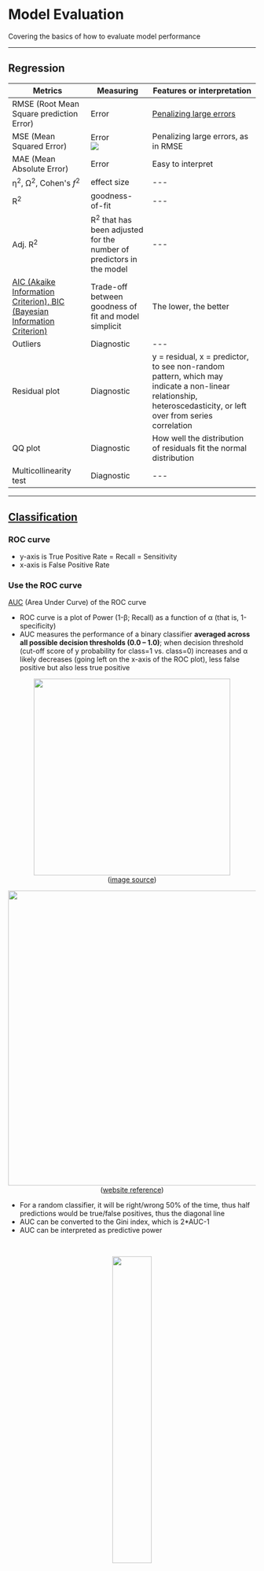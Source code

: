 # Model Evaluation
Covering the basics of how to evaluate model performance

<hr> 

## Regression

Metrics | Measuring | Features or interpretation
--- | --- | ---
RMSE (Root Mean Square prediction Error) | Error | <a href="https://medium.com/human-in-a-machine-world/mae-and-rmse-which-metric-is-better-e60ac3bde13d">Penalizing large errors</a>
MSE (Mean Squared Error) | Error<br/><img src="./images/MSE_formula.png"> | Penalizing large errors, as in RMSE
MAE (Mean Absolute Error) | Error | Easy to interpret
η<sup>2</sup>, Ω<sup>2</sup>, Cohen's *f*<sup>2</sup> | effect size | ---
R<sup>2</sup> | goodness-of-fit | ---
Adj. R<sup>2</sup> | R<sup>2</sup> that has been adjusted for the number of predictors in the model | ---
<a href="https://methodology.psu.edu/AIC-vs-BIC">AIC (Akaike Information Criterion), BIC (Bayesian Information Criterion)</a>  | Trade-off between goodness of fit and model simplicit | The lower, the better
Outliers | Diagnostic | ---
Residual plot | Diagnostic | y = residual, x = predictor, to see non-random pattern, which may indicate a non-linear relationship, heteroscedasticity, or left over from series correlation
QQ plot | Diagnostic | How well the distribution of residuals fit the normal distribution
Multicollinearity test | Diagnostic	| ---

<hr>

## <a href="https://stats.stackexchange.com/questions/34193/how-to-choose-an-error-metric-when-evaluating-a-classifier">Classification</a>

### ROC curve

- y-axis is True Positive Rate = Recall = Sensitivity
- x-axis is False Positive Rate

### Use the ROC curve

<a href="http://www.dataschool.io/roc-curves-and-auc-explained/">AUC</a> (Area Under Curve) of the ROC curve

- ROC curve is a plot of Power (1-β; Recall) as a function of α (that is, 1-specificity)
- AUC measures the performance of a binary classifier **averaged across all possible decision thresholds (0.0 – 1.0)**; when decision threshold (cut-off score of y probability for class=1 vs. class=0) increases and α likely decreases  (going left on the x-axis of the ROC plot), less false positive but also less true positive

<p align="center"><img src="./images/decision_threshold.png" width="400px"><br/>(<a href="https://towardsdatascience.com/fine-tuning-a-classifier-in-scikit-learn-66e048c21e65">image source</a>)</p>
<p align="center"><img src="./images/decision_threshold_ROC.gif" width="600px"><br/>(<a href="http://arogozhnikov.github.io/2015/10/05/roc-curve.html">website reference</a>)</p>

- For a random classifier, it will be right/wrong 50% of the time, thus half predictions would be true/false positives, thus the diagonal line
- AUC can be converted to the Gini index, which is 2\*AUC-1
- AUC can be interpreted as predictive power

<br>
<p align="center"><img src="./images/roccomp.jpg" width="40%" /><br/>(<a href="http://gim.unmc.edu/dxtests/roc3.htm">image source</a>)</p>
  
<p align="center"><img src="./images/prob_distribution_and_ROC.gif" width="600px"><br/>Ideally, the performance of a ML classification algorithm would improve over time via training, resulting in a cleaner separation of the y probability distributions of True Positive vs. True Negative, given X's</p>

<hr>

## <a href="https://www.quora.com/What-is-Precision-Recall-PR-curve">Precision-recall curve</a>
  
Axis | direction on the confusion matrix | meaning
--- | --- | ---
Y-axis (precision) | going vertical | higher values mean lower false discovery rate (FDR)
X-axis (recall) | going horizontal | higher values mean lower false negative rate (Type II error)

<br>
<p align="center"><img src="./images/precision_recall_curve.png" width="450px" /></p>

<hr>

## <a href="http://www.dataschool.io/simple-guide-to-confusion-matrix-terminology/">Confusion matrix</a> (used in classification)

* Say "YES" (Positive) = Identification
* Say "NO" (Negative) = Rejection

<table>
    <tr>
        <td><p align="right">\ Predict</p>Actual</td>
        <td>y_pred=0</td>
        <td>y_pred=1</td>
        <td>Sum</td>
    </tr>
    <tr>
        <td>y_actual=0</td>
        <td>True Negative (TN)<br>Correct Rejection<br><a
                href="https://en.wikipedia.org/wiki/Sensitivity_and_specificity">Specificity</a> = True Negative Rate
            (1-α) = TN/N<br>Note: Negative Predictive Value = TN/(TN+FN)</td>
        <td><b>False Positive</b> (FP)<br>Type I error<br><a
                href="https://en.wikipedia.org/wiki/Type_I_and_type_II_errors#Type_I_error">False Positive Rate (FPR;
                α)</a> = FP/N<br>Note: False Discovery rate = FP/(TP+FP)</td>
        <td>N=TN+FP</td>
    </tr>
    <tr>
        <td>y_actual=1</td>
        <td><b>False Negative</b> (FN)<br>Miss, Type II Error<br><a
                href="https://en.wikipedia.org/wiki/Type_I_and_type_II_errors#Type_II_error">False Negative Rate (FNR;
                β)</a> = FN/P<br>Note: False Omission Rate = FN/(TN+FN)</td>
        <td>True Positive (TP)<br>Hit, Correction Identification<br><a
                href="https://en.wikipedia.org/wiki/Statistical_power">Power (1-β)</a> = Recall = Sensitivity =
            TP/P<br>Note: Precision = Positive Predictive Value = TP/(TP+FP)</td>
        <td>P=FN+TP</td>
    </tr>
    <tr>
        <td>Sum</td>
        <td>TN+FN</td>
        <td>FP+TP</td>
        <td>Total</td>
    </tr>
</table>

Derived Index | Direction in the table| Definition | To minimize | Example | Also known as
--- | --- | --- | --- | --- | ---
<b>Accuracy</b> | both | (TP+TN)/Total | --- | --- | ---
**<a href="https://en.wikipedia.org/wiki/Precision_and_recall">Precision</a>** | vertical | <b>p(y_actual=1 \| y_pred=1)</b> = TP/(TP+FP) | FDR;<br>Precision = 1-FDR | --- | <a href="https://en.wikipedia.org/wiki/Confusion_matrix">Positive Predictive Value</a>
**<a href="https://en.wikipedia.org/wiki/Precision_and_recall">Recall</a>**<br>=True Positive Rate | horizontal | <b>p(y_pred=1 \| y_actual=1)</b> = TP/(TP+FN) | Type II error, Miss;<br/>Recall = 1-β | High cost associated with missing gold when digging for gold | The y-axis in the ROC curve, **Sensitivity**, <a href="https://en.wikipedia.org/wiki/Statistical_power">Power</a>, Hit Rate, (1-β)
F<sub>1</sub> score | both | TP/(TP+0.5*(FP+FN)) | FP and FN | --- | Another measure of accuracy
False Negative Rate (FNR) | horizontal | <b>p(y_pred=0 \| y_actual=1)</b> = FN/P | --- | --- | Type II error rate, Miss Rate, β
Specificity  | horizontal | <b>p(y_pred=0 \| y_actual=0)</b> = TN/N | α;<br/>Specificity = 1-α | --- | Correct rejection rate, threshold, (1-α)
(1-Specificity)<br>=False Positive Rate | horizontal | <b>p(y_pred=1 \| y_actual=0)</b> = FP/N | --- | --- | The x-axis in the ROC curve, False Alarm, <a href="https://en.wikipedia.org/wiki/Type_I_and_type_II_errors#Type_I_error">Type I error rate</a>, Fall-out rate, **Signifiance level**, α
False Discovery Rate (FDR) | vertical | <b>p(y_actual=0 \| y_pred=1)</b> = FP/(TP+FP) | --- | --- | ---
False Omission Rate (FOR) | vertical | <b>p(y_actual=1 \| y_pred=0)</b> = FN/(TN+FN) | --- | --- | ---
Misclassification Rate | both | (FP+FN)/Total | --- | --- | Error rate
Prevalence | horizontal | P/Total | --- | --- | ---
Negative Predictive Value (NPV) | vertical | <b>p(y_actual=0 \| y_pred=0)</b> = TN/(TN+FN) | FOR;<br/>NPV = 1-FOR | --- | ---
Positive Likelihood Ratio (LR+) | --- | (1-β)/α<br>cf. the ROC curve | --- | (1-β)=.80,α=.05,(1-β)/α=16 | ---
Negative Likelihood Ratio (LR-) | --- | β/(1-α) | --- | β=.20,(1-α)=.95,β/(1-α)=.21 | ---
<a href="https://en.wikipedia.org/wiki/Sensitivity_and_specificity">Diagnostic Odds Ratio (DOR)</a> | --- | (LR+)/(LR-)<br>=(1-β)(1-α)/(αβ) | --- | β=.20,α=.05,DOR=76 | ---


<hr>

Accuracy is <a href="https://datascience.stackexchange.com/questions/806/advantages-of-auc-vs-standard-accuracy">sensitive</a> to class imbalance, but AUC is <a href="http://fastml.com/what-you-wanted-to-know-about-auc/">insensitive</a> to that.

For example, 99% of the cases are in the same class (e.g., non-ASD), and it's easy to achieve 99% accuracy by predicting the majority/average all the time but AUC will be very low.

When comparing two models and **their ROC curves cross**, it is possible to have higher AUC scores in one model but the other model <a href="https://stackoverflow.com/questions/38387913/reason-of-having-high-auc-and-low-accuracy-in-a-balanced-dataset">performs better</a> for a majority of the thresholds with which one may actually use the classifier.

<hr>

<a href="https://www.researchgate.net/post/In_classification_how_do_i_handle_an_unbalanced_training_set">Ways to deal with unbalanced data</a> | Details | For ...
--- | --- | ---
Sampling methods | e.g., post-hoc up-sampling or down-sampling | Confusion matrix
Alternative cutoff | --- | Confusion matrix
Unequal case weights | different weights on individual data points | Logistic regression
Adjusting prior probabilities | --- | Naive Bayes 

<hr>

## <a href="https://developers.google.com/machine-learning/crash-course/classification/thresholding">Classification (Decision) threshold</a>
Decision threshold = a probability score of y; above which we will classify the example as class=1 (positive)

<p align="center"><img src="./images/decision_threshold.png" width="400px"><br/>(<a href="https://towardsdatascience.com/fine-tuning-a-classifier-in-scikit-learn-66e048c21e65">image source</a>)</p>

Raising classification threshold will...
- reduce false positives in general, thus, **precision** will probably increase.
- cause the number of true positives to decrease or stay the same and cause the number of false negatives to increase or stay the same, thus **recall** will either stay constant or decrease.

<hr>

## Generalizability evaluation

Method | Purpose | Implementation
--- | --- | ---
k-fold cross-validation | To assessing how the results of a statistical analysis will generalize to an independent data set, that is, how accurately a predictive model will perform in practice | In k-fold cross-validation, the original sample is randomly partitioned into k equal sized subsamples. Of the k subsamples, a single subsample is retained as the validation data for testing the model, and the remaining k − 1 subsamples are used as training data. The cross-validation process is then repeated k times, with each of the k subsamples used exactly once as the validation data. The k results can then be averaged to produce a single estimation.
<a href="https://en.wikipedia.org/wiki/Bias%E2%80%93variance_tradeoff">Bias-variance tradeoff</a> | <p><img src="./images/bias-variance-tradeoff.png" width="600px;"></p><p><img src="./images/bias_and_variance.png" width="600px;"></p>(<a href="http://scott.fortmann-roe.com/docs/BiasVariance.html">image source</a>) |

<hr>

## Hyperparameter tuning

- To perform <a href="https://scikit-learn.org/stable/modules/grid_search.html">grid search</a>

<hr>

## References

- A <a href="https://scikit-learn.org/stable/modules/model_evaluation.html">comprehensive collection</a> of model evaluation functions in Scikit-learn
